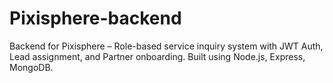 # Pixisphere-backend
Backend for Pixisphere – Role-based service inquiry system with JWT Auth, Lead assignment, and Partner onboarding. Built using Node.js, Express, MongoDB.
